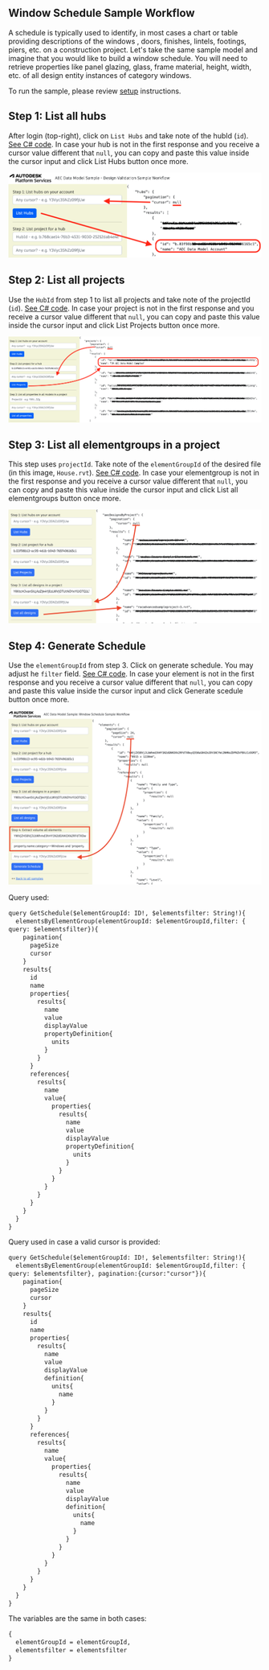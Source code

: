 ## Window Schedule Sample Workflow

A schedule is typically used to identify, in most cases a chart or table providing descriptions of the windows , doors, finishes, lintels, footings, piers, etc. on a construction project. Let's take the same sample model and imagine that you would like to build a window schedule. You will need to retrieve properties like panel glazing, glass, frame material, height, width, etc. of all design entity instances of category windows.

To run the sample, please review [setup](./README.md#SETUP) instructions.

## Step 1: List all hubs

After login (top-right), click on `List Hubs` and take note of the hubId (`id`). [See C# code](/Controllers/HubsProjects.cs).
In case your hub is not in the first response and you receive a cursor value different that `null`, you can copy and paste this value inside the cursor input and click List Hubs button once more.

![Step 1](./images/hubs.png)

## Step 2: List all projects

Use the `HubId` from step 1 to list all projects and take note of the projectId (`id`). [See C# code](/Controllers/HubsProjects.cs).
In case your project is not in the first response and you receive a cursor value different that `null`, you can copy and paste this value inside the cursor input and click List Projects button once more.

![Step 2](./images/projects.png)

## Step 3: List all elementgroups in a project

This step uses `projectId`. Take note of the `elementGroupId` of the desired file (in this image, `House.rvt`). [See C# code](/Controllers/ElementGroups.cs).
In case your elementgroup is not in the first response and you receive a cursor value different that `null`, you can copy and paste this value inside the cursor input and click List all elementgroups button once more.

![Step 3](./images/designs.png)

## Step 4: Generate Schedule

Use the `elementGroupId` from step 3. Click on generate schedule. You may adjust he `filter` field. [See C# code](/Controllers/Schedule.cs).
In case your element is not in the first response and you receive a cursor value different that `null`, you can copy and paste this value inside the cursor input and click Generate scedule button once more.

![Step 3](./images/schedule.png)

Query used:

```
query GetSchedule($elementGroupId: ID!, $elementsfilter: String!){
  elementsByElementGroup(elementGroupId: $elementGroupId,filter: { query: $elementsfilter}){
    pagination{
      pageSize
      cursor
    }
    results{
      id
      name
      properties{
        results{
          name
          value
          displayValue
          propertyDefinition{
            units
          }
        }
      }
      references{
        results{
          name
          value{
            properties{
              results{
                name
                value
                displayValue
                propertyDefinition{
                  units
                }
              }
            }
          }
        }
      }
    }
  }
}
```

Query used in case a valid cursor is provided:

```
query GetSchedule($elementGroupId: ID!, $elementsfilter: String!){
  elementsByElementGroup(elementGroupId: $elementGroupId,filter: { query: $elementsfilter}, pagination:{cursor:"cursor"}){
    pagination{
      pageSize
      cursor
    }
    results{
      id
      name
      properties{
        results{
          name
          value
          displayValue
          definition{
            units{
              name
            }
          }
        }
      }
      references{
        results{
          name
          value{
            properties{
              results{
                name
                value
                displayValue
                definition{
                  units{
                    name
                  }
                }
              }
            }
          }
        }
      }
    }
  }
}
```

The variables are the same in both cases:

```
{
  elementGroupId = elementGroupId,
  elementsfilter = elementsfilter
}
```
